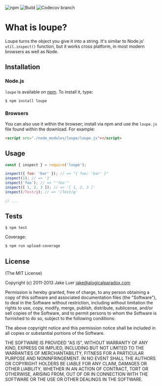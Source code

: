 ![npm](https://img.shields.io/npm/v/loupe?logo=npm)
![Build](https://github.com/chaijs/loupe/workflows/Build/badge.svg?branch=master)
![Codecov branch](https://img.shields.io/codecov/c/github/chaijs/loupe/master?logo=codecov)

# What is loupe?

Loupe turns the object you give it into a string. It's similar to Node.js' `util.inspect()` function, but it works cross platform, in most modern browsers as well as Node.

## Installation

### Node.js

`loupe` is available on [npm](http://npmjs.org). To install it, type:

    $ npm install loupe

### Browsers

You can also use it within the browser; install via npm and use the `loupe.js` file found within the download. For example:

```html
<script src="./node_modules/loupe/loupe.js"></script>
```

## Usage

``` js
const { inspect } = require('loupe');
```

```js
inspect({ foo: 'bar' }); // => "{ foo: 'bar' }"
inspect(1); // => '1'
inspect('foo'); // => "'foo'"
inspect([ 1, 2, 3 ]); // => '[ 1, 2, 3 ]'
inspect(/Test/g); // => '/Test/g'

// ...
```

## Tests

```bash
$ npm test
```

Coverage:

```bash
$ npm run upload-coverage
```

## License

(The MIT License)

Copyright (c) 2011-2013 Jake Luer jake@alogicalparadox.com

Permission is hereby granted, free of charge, to any person obtaining a copy of this software and associated documentation files (the "Software"), to deal in the Software without restriction, including without limitation the rights to use, copy, modify, merge, publish, distribute, sublicense, and/or sell copies of the Software, and to permit persons to whom the Software is furnished to do so, subject to the following conditions:

The above copyright notice and this permission notice shall be included in all copies or substantial portions of the Software.

THE SOFTWARE IS PROVIDED "AS IS", WITHOUT WARRANTY OF ANY KIND, EXPRESS OR IMPLIED, INCLUDING BUT NOT LIMITED TO THE WARRANTIES OF MERCHANTABILITY, FITNESS FOR A PARTICULAR PURPOSE AND NONINFRINGEMENT. IN NO EVENT SHALL THE AUTHORS OR COPYRIGHT HOLDERS BE LIABLE FOR ANY CLAIM, DAMAGES OR OTHER LIABILITY, WHETHER IN AN ACTION OF CONTRACT, TORT OR OTHERWISE, ARISING FROM, OUT OF OR IN CONNECTION WITH THE SOFTWARE OR THE USE OR OTHER DEALINGS IN THE SOFTWARE.
